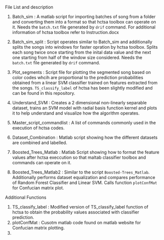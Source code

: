 File List and description

1) Batch_sim : A matlab script for importing batches of song from a folder and converting them into a format so that hctsa toolbox can operate on it. Needs the `batch.txt` file generated by `drif` command. For additional information of hctsa toolbox refer to Instruction.docx

2) Batch_sim_split : Script operates similar to Batch_sim and additionally splits the songs into windows for faster opration by hctsa toolbox. Splits each song twice once starting from the inital data value and the next one starting from half of the window size considered. Needs the `batch.txt` file generated by `drif` command.

3) Plot_segments : Script file for plotting the segmented song based on color codes whcih are proportional to the prediction probabilities obtained from a linear SVM classifier trained on features extracted from the songs. ``TS_classify_label`` of hctsa has been slightly modified and can be found in this repository.

4) Understand_SVM : Creates a 2 dimensional non-linearly separable dataset, trains an SVM model with radial basis function kernel and plots it to help understand and visualize how the algorithm operates. 

5) Master_script_commandlist : A list of commands commonly used in the execution of hctsa codes. 

6) Dataset_Combination : Matlab script showing how the different datasets are combined and labelled. 

7) Boosted_Trees_Matlab : Matlab Script showing how to format the feature values after hctsa execcution so that maltab classifier toolbox and commands can operate on it.

8) Boosted_Trees_Matlab2 : Similar to the script `Boosted-Trees_Matlab`. Additionally performs dataset equalization and compares performance of Random Forest Classifier and Linear SVM. Calls function `plotConfMat` for Confucian matrix plot.


Additional Functions

1) TS_classify_label : Modified version of TS_classify_label function of hctsa to obtain the probability values associated with classifier prediction.
2) plotConfMat : Cusotm matlab code found on matlab website for Confucian matrix plotting.
3) 
